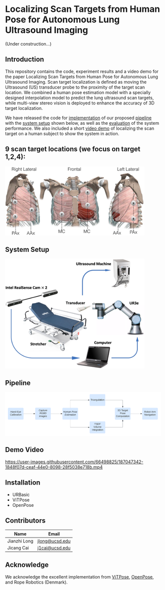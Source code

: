 # Localizing Scan Targets from Human Pose for Autonomous Lung Ultrasound Imaging

(Under construction...)

## Introduction
This repository contains the code, experiment results and a video demo for the paper Localizing Scan Targets from Human Pose for
Autonomous Lung Ultrasound Imaging. Scan target localization is defined as moving the Ultrasound (US) transducer probe to the proximity of the target scan location. We combined a human pose estimation model with a specially designed interpolation model to predict the lung ultrasound scan targets, while multi-view stereo vision is deployed to enhance the accuracy of 3D target localization.

We have released the code for [implementation](src) of our proposed [pipeline](#Pipeline) with the [system setup](#SystemSetup) shown below, as well as the [evaluation](src/evaluation) of the system performance. We also included a short [video demo](#DemoVideo) of localizing the scan target on a human subject to show the system in action.  

## 9 scan target locations (we focus on target 1,2,4):
<img src="homepage/target_scan_locations.png" width="450"/>

## System Setup <div id="SystemSetup"></div>
<img src='homepage/apparatus.png' width="450" />

## Pipeline <div id="Pipeline"></div>
<img src='homepage/pipeline.png' width="800" />

## Demo Video <div id="DemoVideo"></div>
https://user-images.githubusercontent.com/66498825/187047342-1848f07d-ceaf-44e0-8098-28f5038e718b.mp4

## Installation
- URBasic 
- ViTPose
- OpenPose

## Contributors
| Name  | Email |
| ------------- | ------------- |
| Jianzhi Long  | jlong@ucsd.edu |
| Jicang Cai  | j1cai@ucsd.edu  |

## Acknowledge
We acknowledge the excellent implementation from [ViTPose](https://github.com/ViTAE-Transformer/ViTPose), [OpenPose](https://github.com/CMU-Perceptual-Computing-Lab/openpose), and Rope Robotics (Denmark).

